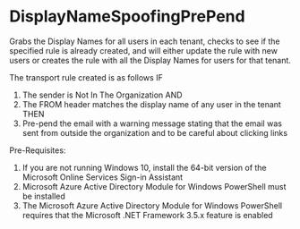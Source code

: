# DisplayNameSpoofingPrePend

Grabs the Display Names for all users in each tenant, checks to see if the specified rule is already created, and will either update the rule with new users or creates the rule with all the Display Names for users for that tenant. 

The transport rule created is as follows
IF
1) The sender is Not In The Organization
AND
2) The FROM header matches the display name of any user in the tenant
THEN
1) Pre-pend the email with a warning message stating that the email was sent from outside the organization and to be careful about clicking links



Pre-Requisites: 
1) If you are not running Windows 10, install the 64-bit version of the Microsoft Online Services Sign-in Assistant
2) Microsoft Azure Active Directory Module for Windows PowerShell must be installed
3) The Microsoft Azure Active Directory Module for Windows PowerShell requires that the Microsoft .NET Framework 3.5.x feature is enabled
